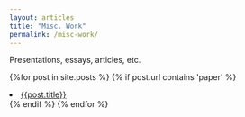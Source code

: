 ```yaml
---
layout: articles
title: "Misc. Work"
permalink: /misc-work/
---
```


Presentations, essays, articles, etc.

{%for post in site.posts %}
{% if post.url contains 'paper' %}
<li><a href="{{site.url}}/dev_site2{{post.url}}">{{post.title}}</a></li>
{% endif %}
{% endfor %}